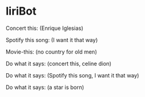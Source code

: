 # liriBot


Concert this: (Enrique Iglesias)



Spotify this song: (I want it that way)



Movie-this: (no country for old men)


Do what it says: (concert this, celine dion)


Do what it says: (Spotify this song, I want it that way)


Do what it says: (a star is born)
